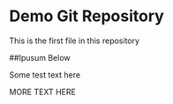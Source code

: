 # Demo Git Repository

This is the first file in this repository

##Ipusum Below

Some test text here

MORE TEXT HERE